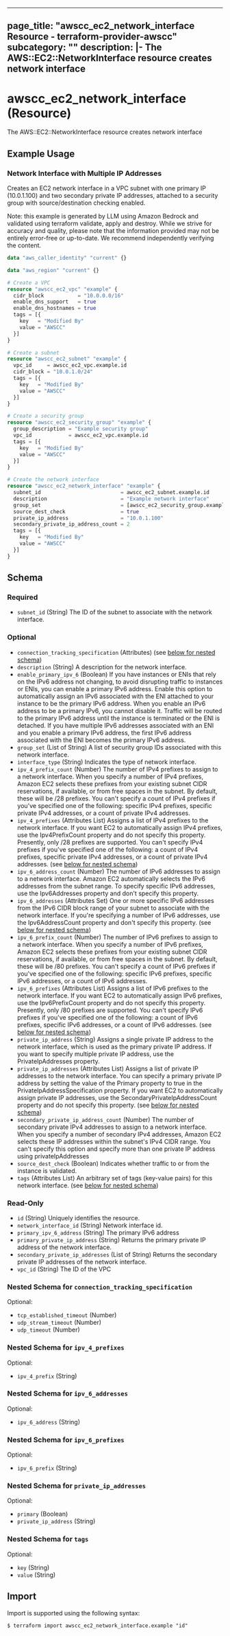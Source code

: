
---
page_title: "awscc_ec2_network_interface Resource - terraform-provider-awscc"
subcategory: ""
description: |-
  The AWS::EC2::NetworkInterface resource creates network interface
---

# awscc_ec2_network_interface (Resource)

The AWS::EC2::NetworkInterface resource creates network interface

## Example Usage

### Network Interface with Multiple IP Addresses

Creates an EC2 network interface in a VPC subnet with one primary IP (10.0.1.100) and two secondary private IP addresses, attached to a security group with source/destination checking enabled.
                                
Note: this example is generated by LLM using Amazon Bedrock and validated using terraform validate, apply and destroy. While we strive for accuracy and quality, please note that the information provided may not be entirely error-free or up-to-date. We recommend independently verifying the content.

```terraform
data "aws_caller_identity" "current" {}

data "aws_region" "current" {}

# Create a VPC
resource "awscc_ec2_vpc" "example" {
  cidr_block           = "10.0.0.0/16"
  enable_dns_support   = true
  enable_dns_hostnames = true
  tags = [{
    key   = "Modified By"
    value = "AWSCC"
  }]
}

# Create a subnet
resource "awscc_ec2_subnet" "example" {
  vpc_id     = awscc_ec2_vpc.example.id
  cidr_block = "10.0.1.0/24"
  tags = [{
    key   = "Modified By"
    value = "AWSCC"
  }]
}

# Create a security group
resource "awscc_ec2_security_group" "example" {
  group_description = "Example security group"
  vpc_id            = awscc_ec2_vpc.example.id
  tags = [{
    key   = "Modified By"
    value = "AWSCC"
  }]
}

# Create the network interface
resource "awscc_ec2_network_interface" "example" {
  subnet_id                          = awscc_ec2_subnet.example.id
  description                        = "Example network interface"
  group_set                          = [awscc_ec2_security_group.example.id]
  source_dest_check                  = true
  private_ip_address                 = "10.0.1.100"
  secondary_private_ip_address_count = 2
  tags = [{
    key   = "Modified By"
    value = "AWSCC"
  }]
}
```

<!-- schema generated by tfplugindocs -->
## Schema

### Required

- `subnet_id` (String) The ID of the subnet to associate with the network interface.

### Optional

- `connection_tracking_specification` (Attributes) (see [below for nested schema](#nestedatt--connection_tracking_specification))
- `description` (String) A description for the network interface.
- `enable_primary_ipv_6` (Boolean) If you have instances or ENIs that rely on the IPv6 address not changing, to avoid disrupting traffic to instances or ENIs, you can enable a primary IPv6 address. Enable this option to automatically assign an IPv6 associated with the ENI attached to your instance to be the primary IPv6 address. When you enable an IPv6 address to be a primary IPv6, you cannot disable it. Traffic will be routed to the primary IPv6 address until the instance is terminated or the ENI is detached. If you have multiple IPv6 addresses associated with an ENI and you enable a primary IPv6 address, the first IPv6 address associated with the ENI becomes the primary IPv6 address.
- `group_set` (List of String) A list of security group IDs associated with this network interface.
- `interface_type` (String) Indicates the type of network interface.
- `ipv_4_prefix_count` (Number) The number of IPv4 prefixes to assign to a network interface. When you specify a number of IPv4 prefixes, Amazon EC2 selects these prefixes from your existing subnet CIDR reservations, if available, or from free spaces in the subnet. By default, these will be /28 prefixes. You can't specify a count of IPv4 prefixes if you've specified one of the following: specific IPv4 prefixes, specific private IPv4 addresses, or a count of private IPv4 addresses.
- `ipv_4_prefixes` (Attributes List) Assigns a list of IPv4 prefixes to the network interface. If you want EC2 to automatically assign IPv4 prefixes, use the Ipv4PrefixCount property and do not specify this property. Presently, only /28 prefixes are supported. You can't specify IPv4 prefixes if you've specified one of the following: a count of IPv4 prefixes, specific private IPv4 addresses, or a count of private IPv4 addresses. (see [below for nested schema](#nestedatt--ipv_4_prefixes))
- `ipv_6_address_count` (Number) The number of IPv6 addresses to assign to a network interface. Amazon EC2 automatically selects the IPv6 addresses from the subnet range. To specify specific IPv6 addresses, use the Ipv6Addresses property and don't specify this property.
- `ipv_6_addresses` (Attributes Set) One or more specific IPv6 addresses from the IPv6 CIDR block range of your subnet to associate with the network interface. If you're specifying a number of IPv6 addresses, use the Ipv6AddressCount property and don't specify this property. (see [below for nested schema](#nestedatt--ipv_6_addresses))
- `ipv_6_prefix_count` (Number) The number of IPv6 prefixes to assign to a network interface. When you specify a number of IPv6 prefixes, Amazon EC2 selects these prefixes from your existing subnet CIDR reservations, if available, or from free spaces in the subnet. By default, these will be /80 prefixes. You can't specify a count of IPv6 prefixes if you've specified one of the following: specific IPv6 prefixes, specific IPv6 addresses, or a count of IPv6 addresses.
- `ipv_6_prefixes` (Attributes List) Assigns a list of IPv6 prefixes to the network interface. If you want EC2 to automatically assign IPv6 prefixes, use the Ipv6PrefixCount property and do not specify this property. Presently, only /80 prefixes are supported. You can't specify IPv6 prefixes if you've specified one of the following: a count of IPv6 prefixes, specific IPv6 addresses, or a count of IPv6 addresses. (see [below for nested schema](#nestedatt--ipv_6_prefixes))
- `private_ip_address` (String) Assigns a single private IP address to the network interface, which is used as the primary private IP address. If you want to specify multiple private IP address, use the PrivateIpAddresses property.
- `private_ip_addresses` (Attributes List) Assigns a list of private IP addresses to the network interface. You can specify a primary private IP address by setting the value of the Primary property to true in the PrivateIpAddressSpecification property. If you want EC2 to automatically assign private IP addresses, use the SecondaryPrivateIpAddressCount property and do not specify this property. (see [below for nested schema](#nestedatt--private_ip_addresses))
- `secondary_private_ip_address_count` (Number) The number of secondary private IPv4 addresses to assign to a network interface. When you specify a number of secondary IPv4 addresses, Amazon EC2 selects these IP addresses within the subnet's IPv4 CIDR range. You can't specify this option and specify more than one private IP address using privateIpAddresses
- `source_dest_check` (Boolean) Indicates whether traffic to or from the instance is validated.
- `tags` (Attributes List) An arbitrary set of tags (key-value pairs) for this network interface. (see [below for nested schema](#nestedatt--tags))

### Read-Only

- `id` (String) Uniquely identifies the resource.
- `network_interface_id` (String) Network interface id.
- `primary_ipv_6_address` (String) The primary IPv6 address
- `primary_private_ip_address` (String) Returns the primary private IP address of the network interface.
- `secondary_private_ip_addresses` (List of String) Returns the secondary private IP addresses of the network interface.
- `vpc_id` (String) The ID of the VPC

<a id="nestedatt--connection_tracking_specification"></a>
### Nested Schema for `connection_tracking_specification`

Optional:

- `tcp_established_timeout` (Number)
- `udp_stream_timeout` (Number)
- `udp_timeout` (Number)


<a id="nestedatt--ipv_4_prefixes"></a>
### Nested Schema for `ipv_4_prefixes`

Optional:

- `ipv_4_prefix` (String)


<a id="nestedatt--ipv_6_addresses"></a>
### Nested Schema for `ipv_6_addresses`

Optional:

- `ipv_6_address` (String)


<a id="nestedatt--ipv_6_prefixes"></a>
### Nested Schema for `ipv_6_prefixes`

Optional:

- `ipv_6_prefix` (String)


<a id="nestedatt--private_ip_addresses"></a>
### Nested Schema for `private_ip_addresses`

Optional:

- `primary` (Boolean)
- `private_ip_address` (String)


<a id="nestedatt--tags"></a>
### Nested Schema for `tags`

Optional:

- `key` (String)
- `value` (String)

## Import

Import is supported using the following syntax:

```shell
$ terraform import awscc_ec2_network_interface.example "id"
```
